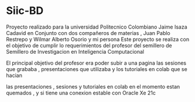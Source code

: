 # Siic-BD
Proyecto realizado para la universidad Politecnico Colombiano Jaime Isaza Cadavid en Conjunto con dos compañeros de materias , Juan Pablo Restrepo y Wilmar Alberto Osorio y mi persona 
Este proyecto se realiza con el objetivo de cumplir lo requerimientos del profesor 
del semillero de Semillero de Investigacion en Inteligencia Computacional

El principal objetivo del profesor era poder subir a una pagina las sesiones que grababa , presentaciones que utilizaba y los tutoriales en colab que se hacian 

las presentaciones , sesiones y tutoriales en colab en el momento estan quemados , y si tiene una conexion estable con Oracle Xe 21c

